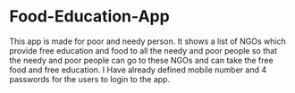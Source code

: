 # Food-Education-App
This app is made for poor and needy person. It shows a list of NGOs which provide free education and food to all the needy and poor people so that the needy and poor people can go to these NGOs and can take the free food and free education. I Have already defined mobile number and 4 passwords for the users to login to the app.
